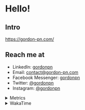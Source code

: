 # Hello!

## Intro

<https://gordon-pn.com/>

## Reach me at

- LinkedIn: [gordonpn](https://www.linkedin.com/in/gordonpn/)
- Email: [contact@gordon-pn.com](mailto:contact@gordon-pn.com)
- Facebook Messenger: [gordonpn](https://www.messenger.com/t/Gordonpn)
- Twitter: [@gordonpn](https://twitter.com/Gordonpn)
- Instagram: [@gordonpn](https://www.instagram.com/gordonpn/)

<details>
  <summary>Metrics</summary>

  <img align="center" src="https://github.com/gordonpn/gordonpn/blob/master/github-metrics.svg" alt="GitHub Metrics">

</details>

<details>
  <summary>WakaTime</summary>

  <!--START_SECTION:waka-->
📊 **This Week I Spent My Time On** 

```text
💬 Programming Languages: 
Java                     6 hrs 55 mins       ██████████████░░░░░░░░░░░   54.20 % 
textmate                 1 hr 17 mins        ███░░░░░░░░░░░░░░░░░░░░░░   10.15 % 
JSON                     1 hr 4 mins         ██░░░░░░░░░░░░░░░░░░░░░░░   08.44 % 
Other                    1 hr 4 mins         ██░░░░░░░░░░░░░░░░░░░░░░░   08.38 % 
INI                      47 mins             ██░░░░░░░░░░░░░░░░░░░░░░░   06.15 % 

🔥 Editors: 
IntelliJ IDEA            11 hrs 27 mins      ██████████████████████░░░   89.57 % 
VS Code                  1 hr 20 mins        ███░░░░░░░░░░░░░░░░░░░░░░   10.43 % 
```


 Last Updated on 20/02/2025 16:28:01 UTC
<!--END_SECTION:waka-->
</details>
